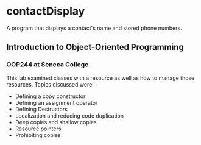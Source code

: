 # contactDisplay
A program that displays a contact's name and stored phone numbers.

## Introduction to Object-Oriented Programming
### OOP244 at Seneca College

This lab examined classes with a resource as well as how to manage those resources. Topics discussed were:
  -  Defining a copy constructor
  -  Defining an assignment operator
  -  Defining Destructors
  -  Localization and reducing code duplication
  -  Deep copies and shallow copies
  -  Resource pointers
  -  Prohibiting copies



